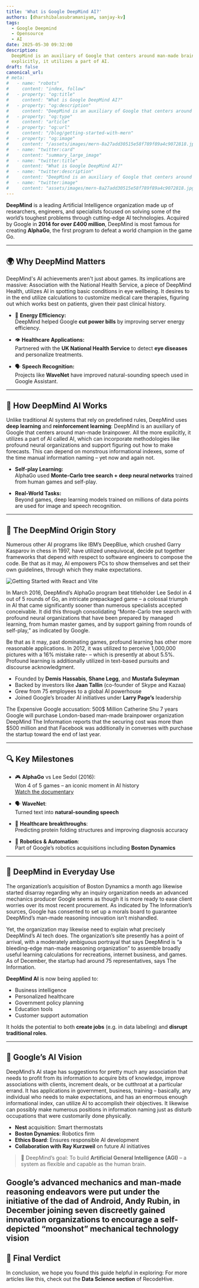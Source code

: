 ```yaml
---
title: 'What is Google DeepMind AI?'
authors: [dharshibalasubramaniyam, sanjay-kv]
tags:
  - Google Deepmind
  - Opensource
  - AI
date: 2025-05-30 09:32:00
description:
  DeepMind is an auxiliary of Google that centers around man-made brainpower. All the more
  explicitly, it utilizes a part of AI.
draft: false
canonical_url:
# meta:
#   - name: "robots"
#     content: "index, follow"
#   - property: "og:title"
#     content: "What is Google DeepMind AI?"
#   - property: "og:description"
#     content: "DeepMind is an auxiliary of Google that centers around man-made brainpower. All the more explicitly, it utilizes a part of AI called AI"
#   - property: "og:type"
#     content: "article"
#   - property: "og:url"
#     content: "/blog/getting-started-with-mern"
#   - property: "og:image"
#     content: "/assets/images/mern-8a27add30515e58f789f89a4c9072818.jpg"
#   - name: "twitter:card"
#     content: "summary_large_image"
#   - name: "twitter:title"
#     content: "What is Google DeepMind AI?"
#   - name: "twitter:description"
#     content: "DeepMind is an auxiliary of Google that centers around man-made brainpower. All the more explicitly, it utilizes a part of AI called AI"
#   - name: "twitter:image"
#     content: "assets/images/mern-8a27add30515e58f789f89a4c9072818.jpg"
---
```


**DeepMind** is a leading Artificial Intelligence organization made up of researchers, engineers,
and specialists focused on solving some of the world’s toughest problems through cutting-edge AI
technologies. Acquired by Google in **2014 for over £400 million**, DeepMind is most famous for
creating **AlphaGo**, the first program to defeat a world champion in the game Go.

---

## 🌍 Why DeepMind Matters

DeepMind's AI achievements aren't just about games. Its implications are massive: Association with
the National Health Service, a piece of DeepMind Health, utilizes AI in spotting basic conditions in
eye wellbeing. It desires to in the end utilize calculations to customize medical care therapies,
figuring out which works best on patients, given their past clinical history.

- 🔋 **Energy Efficiency:**  
  DeepMind helped Google **cut power bills** by improving server energy efficiency.

- 👁️ **Healthcare Applications:**  
  Partnered with the **UK National Health Service** to detect **eye diseases** and personalize
  treatments.

- 🗣️ **Speech Recognition:**  
  Projects like **WaveNet** have improved natural-sounding speech used in Google Assistant.

---

## 🧠 How DeepMind AI Works

Unlike traditional AI systems that rely on predefined rules, DeepMind uses **deep learning** and
**reinforcement learning**: DeepMind is an auxiliary of Google that centers around man-made
brainpower. All the more explicitly, it utilizes a part of AI called AI, which can incorporate
methodologies like profound neural organizations and support figuring out how to make forecasts.
This can depend on monstrous informational indexes, some of the time manual information naming – yet
now and again not.

- **Self-play Learning:**  
  AlphaGo used **Monte-Carlo tree search + deep neural networks** trained from human games and
  self-play.

- **Real-World Tasks:**  
  Beyond games, deep learning models trained on millions of data points are used for image and
  speech recognition.

---

## 🧾 The DeepMind Origin Story

Numerous other AI programs like IBM’s DeepBlue, which crushed Garry Kasparov in chess in 1997, have
utilized unequivocal, decide put together frameworks that depend with respect to software engineers
to compose the code. Be that as it may, AI empowers PCs to show themselves and set their own
guidelines, through which they make expectations.

![Getting Started with React and Vite](/img/blogs/02-deepmind.png)

In March 2016, DeepMind’s AlphaGo program beat titleholder Lee Sedol in 4 out of 5 rounds of Go, an
intricate prepackaged game – a colossal triumph in AI that came significantly sooner than numerous
specialists accepted conceivable. It did this through consolidating “Monte-Carlo tree search with
profound neural organizations that have been prepared by managed learning, from human master games,
and by support gaining from rounds of self-play,” as indicated by Google.

Be that as it may, past dominating games, profound learning has other more reasonable applications.
In 2012, it was utilized to perceive 1,000,000 pictures with a 16% mistake rate- – which is
presently at about 5.5%. Profound learning is additionally utilized in text-based pursuits and
discourse acknowledgment.

- Founded by **Demis Hassabis**, **Shane Legg**, and **Mustafa Suleyman**
- Backed by investors like **Jaan Tallin** (co-founder of Skype and Kazaa)
- Grew from 75 employees to a global AI powerhouse
- Joined Google’s broader AI initiatives under **Larry Page’s** leadership

The Expensive Google accusation: 500$ Million Catherine Shu 7 years Google will purchase
London-based man-made brainpower organization DeepMind The Information reports that the securing
cost was more than $500 million and that Facebook was additionally in converses with purchase the
startup toward the end of last year.

---

## 🔍 Key Milestones

- 🎮 **AlphaGo** vs Lee Sedol (2016):  
  Won 4 of 5 games – an iconic moment in AI history  
  [Watch the documentary](https://t.co/DkDU3q4HVn)

- 🗣️ **WaveNet**:  
  Turned text into **natural-sounding speech**

- 🧬 **Healthcare breakthroughs**:  
  Predicting protein folding structures and improving diagnosis accuracy

- 🤖 **Robotics & Automation**:  
  Part of Google’s robotics acquisitions including **Boston Dynamics**

---

## 🧩 DeepMind in Everyday Use

The organization’s acquisition of Boston Dynamics a month ago likewise started disarray regarding
why an inquiry organization needs an advanced mechanics producer Google seems as though it is more
ready to ease client worries over its most recent procurement. As indicated by The Information’s
sources, Google has consented to set up a morals board to guarantee DeepMind’s man-made reasoning
innovation isn’t mishandled.

Yet, the organization may likewise need to explain what precisely DeepMind’s AI tech does. The
organization’s site presently has a point of arrival, with a moderately ambiguous portrayal that
says DeepMind is “a bleeding-edge man-made reasoning organization” to assemble broadly useful
learning calculations for recreations, internet business, and games. As of December, the startup had
around 75 representatives, says The Information.

**DeepMind AI** is now being applied to:

- Business intelligence
- Personalized healthcare
- Government policy planning
- Education tools
- Customer support automation

It holds the potential to both **create jobs** (e.g. in data labeling) and **disrupt traditional
roles**.

---

## 📰 Google’s AI Vision

DeepMind’s AI stage has suggestions for pretty much any association that needs to profit from its
information to acquire bits of knowledge, improve associations with clients, increment deals, or be
cutthroat at a particular errand. It has applications in government, business, training – basically,
any individual who needs to make expectations, and has an enormous enough informational index, can
utilize AI to accomplish their objectives. It likewise can possibly make numerous positions in
information naming just as disturb occupations that were customarily done physically.

- **Nest** acquisition: Smart thermostats
- **Boston Dynamics**: Robotics firm
- **Ethics Board**: Ensures responsible AI development
- **Collaboration with Ray Kurzweil** on future AI initiatives

> 🧠 DeepMind’s goal: To build **Artificial General Intelligence (AGI)** – a system as flexible and
> capable as the human brain.

## Google’s advanced mechanics and man-made reasoning endeavors were put under the initiative of the dad of Android, Andy Rubin, in December joining seven discreetly gained innovation organizations to encourage a self-depicted “moonshot” mechanical technology vision

## 📍 Final Verdict

In conclusion, we hope you found this guide helpful in exploring: For more articles like this, check
out the **Data Science section** of RecodeHive.

<GiscusComments/>
